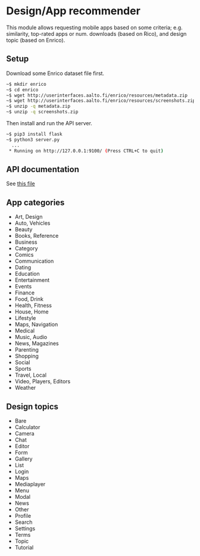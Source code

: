 # Design/App recommender

This module allows requesting mobile apps based on some criteria;
e.g. similarity, top-rated apps or num. downloads (based on Rico), and design topic (based on Enrico).

## Setup

Download some Enrico dataset file first.

```sh
~$ mkdir enrico
~$ cd enrico
~$ wget http://userinterfaces.aalto.fi/enrico/resources/metadata.zip
~$ wget http://userinterfaces.aalto.fi/enrico/resources/screenshots.zip
~$ unzip -q metadata.zip
~$ unzip -q screenshots.zip
```

Then install and run the API server.

```sh
~$ pip3 install flask
~$ python3 server.py
  ...
 * Running on http://127.0.0.1:9100/ (Press CTRL+C to quit)
```

## API documentation

See [this file](documentation.md)

## App categories

* Art, Design
* Auto, Vehicles
* Beauty
* Books, Reference
* Business
* Category
* Comics
* Communication
* Dating
* Education
* Entertainment
* Events
* Finance
* Food, Drink
* Health, Fitness
* House, Home
* Lifestyle
* Maps, Navigation
* Medical
* Music, Audio
* News, Magazines
* Parenting
* Shopping
* Social
* Sports
* Travel, Local
* Video, Players, Editors
* Weather

## Design topics

* Bare
* Calculator
* Camera
* Chat
* Editor
* Form
* Gallery
* List
* Login
* Maps
* Mediaplayer
* Menu
* Modal
* News
* Other
* Profile
* Search
* Settings
* Terms
* Topic
* Tutorial
